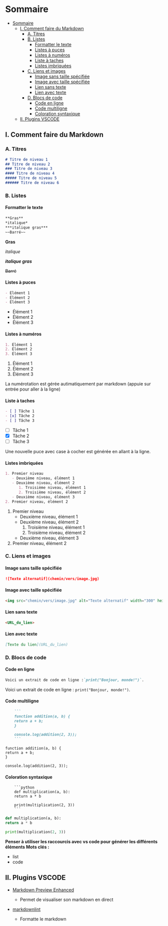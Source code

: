 # Sommaire

- [Sommaire](#sommaire)
  - [I. Comment faire du Markdown](#i-comment-faire-du-markdown)
    - [A. Titres](#a-titres)
    - [B. Listes](#b-listes)
      - [Formatter le texte](#formatter-le-texte)
      - [Listes à puces](#listes-à-puces)
      - [Listes à numéros](#listes-à-numéros)
      - [Liste à taches](#liste-à-taches)
      - [Listes imbriquées](#listes-imbriquées)
    - [C. Liens et images](#c-liens-et-images)
      - [Image sans taille spécifiée](#image-sans-taille-spécifiée)
      - [Image avec taille spécifiée](#image-avec-taille-spécifiée)
      - [Lien sans texte](#lien-sans-texte)
      - [Lien avec texte](#lien-avec-texte)
    - [D. Blocs de code](#d-blocs-de-code)
      - [Code en ligne](#code-en-ligne)
      - [Code multiligne](#code-multiligne)
      - [Coloration syntaxique](#coloration-syntaxique)
  - [II. Plugins VSCODE](#ii-plugins-vscode)


## I. Comment faire du Markdown

### A. Titres

```markdown
# Titre de niveau 1
## Titre de niveau 2
### Titre de niveau 3
#### Titre de niveau 4
##### Titre de niveau 5
###### Titre de niveau 6
```

### B. Listes

#### Formatter le texte

```markdown
**Gras**
*italique*
***italique gras***
~~Barré~~
```

**Gras**

*italique*

***italique gras***

~~Barré~~

#### Listes à puces

```markdown
- Élément 1
- Élément 2
- Élément 3
```

- Élément 1
- Élément 2
- Élément 3

#### Listes à numéros

```markdown
1. Élément 1
2. Élément 2
3. Élément 3
```

1. Élément 1
2. Élément 2
3. Élément 3

La numérotation est gérée autimatiquement par markdown (appuie sur entrée pour aller à la ligne)

#### Liste à taches

```markdown
- [ ] Tâche 1
- [x] Tâche 2
- [ ] Tâche 3
```

- [ ] Tâche 1
- [x] Tâche 2
- [ ] Tâche 3

Une nouvelle puce avec case à cocher est générée en allant à la ligne.

#### Listes imbriquées

```markdown
1. Premier niveau
   - Deuxième niveau, élément 1
   - Deuxième niveau, élément 2
      1. Troisième niveau, élément 1
      2. Troisième niveau, élément 2
   - Deuxième niveau, élément 3
2. Premier niveau, élément 2
```

1. Premier niveau
   - Deuxième niveau, élément 1
   - Deuxième niveau, élément 2
      1. Troisième niveau, élément 1
      2. Troisième niveau, élément 2
   - Deuxième niveau, élément 3
2. Premier niveau, élément 2

### C. Liens et images

#### Image sans taille spécifiée

```markdown
![Texte alternatif](chemin/vers/image.jpg)
```

#### Image avec taille spécifiée

```markdown
<img src="chemin/vers/image.jpg" alt="Texte alternatif" width="300" height="200">
```

#### Lien sans texte

```markdown
<URL_du_lien>
```

#### Lien avec texte

```markdown
[Texte du lien](URL_du_lien)
```

### D. Blocs de code

#### Code en ligne

```markdown
Voici un extrait de code en ligne :`print("Bonjour, monde!")`.
```

Voici un extrait de code en ligne : `print("Bonjour, monde!")`.

#### Code multiligne

```markdown
    ```
    function addition(a, b) {
    return a + b;
    }

    console.log(addition(2, 3));
    ```
```

```
function addition(a, b) {
return a + b;
}

console.log(addition(2, 3));
```

#### Coloration syntaxique

```
    ```python
    def multiplication(a, b):
    return a * b

    print(multiplication(2, 3))
    ```
```

```python
def multiplication(a, b):
return a * b

print(multiplication(2, 3))
```




**Penser à utiliser les raccourcis avec vs code pour générer les différents éléments
Mots clés :**

- list
- code

## II. Plugins VSCODE

- [Markdown Preview Enhanced]([https://](https://marketplace.visualstudio.com/items?itemName=shd101wyy.markdown-preview-enhanced))
  - Permet de visualiser son markdown en direct
  
- [markdownlint]([https://](https://marketplace.visualstudio.com/items?itemName=DavidAnson.vscode-markdownlint))
  - Formatte le markdown
